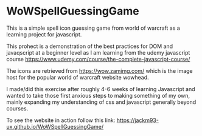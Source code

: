 # WoWSpellGuessingGame

This is a simple spell icon guessing game from world of warcraft as a learning project for javascript.

This prohect is a demonstration of the best practices for DOM and javaqscript at a beginner level as I am learning from the udemy javascript course https://www.udemy.com/course/the-complete-javascript-course/ 

The icons are retrieved from https://wow.zamimg.com/ which is the image host for the popular world of warcraft website wowhead.

I made/did this exercise after roughly 4-6 weeks of learning Javascript and wanted to take those first anxious steps to making something of my own, mainly expanding my understanding of css and javascript generally beyond courses.

To see the website in action follow this link: https://jackm93-ux.github.io/WoWSpellGuessingGame/
